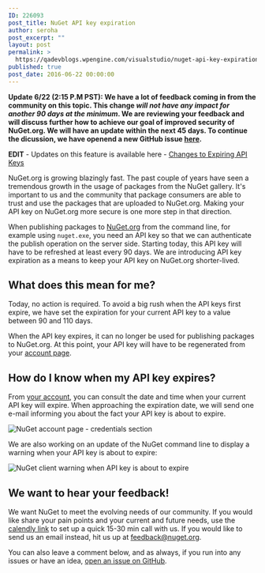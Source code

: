 ```yaml
---
ID: 226093
post_title: NuGet API key expiration
author: seroha
post_excerpt: ""
layout: post
permalink: >
  https://qadevblogs.wpengine.com/visualstudio/nuget-api-key-expiration/
published: true
post_date: 2016-06-22 00:00:00
---
```

**Update 6/22 (2:15 P.M PST): We have a lot of feedback coming in from the community on this topic. This change *will not have any impact for another 90 days at the minimum*. We are reviewing your feedback and will discuss further how to achieve our goal of improved security of NuGet.org. We will have an update within the next 45 days. To continue the dicussion, we have openend a new GitHub issue [here][1].**

**EDIT** - Updates on this feature is available here - [Changes to Expiring API Keys][2]

NuGet.org is growing blazingly fast. The past couple of years have seen a tremendous growth in the usage of packages from the NuGet gallery. It's important to us and the community that package consumers are able to trust and use the packages that are uploaded to NuGet.org. Making your API key on NuGet.org more secure is one more step in that direction.

When publishing packages to [NuGet.org][3] from the command line, for example using `nuget.exe`, you need an API key so that we can authenticate the publish operation on the server side. Starting today, this API key will have to be refreshed at least every 90 days. We are introducing API key expiration as a means to keep your API key on NuGet.org shorter-lived.

## What does this mean for me?

Today, no action is required. To avoid a big rush when the API keys first expire, we have set the expiration for your current API key to a value between 90 and 110 days.

When the API key expires, it can no longer be used for publishing packages to NuGet.org. At this point, your API key will have to be regenerated from your [account page][4].

## How do I know when my API key expires?

From [your account][4], you can consult the date and time when your current API key will expire. When approaching the expiration date, we will send one e-mail informing you about the fact your API key is about to expire.

![NuGet account page - credentials section][5]

We are also working on an update of the NuGet command line to display a warning when your API key is about to expire:

![NuGet client warning when API key is about to expire][6]

## We want to hear your feedback!

We want NuGet to meet the evolving needs of our community. If you would like share your pain points and your current and future needs, use the [calendly link][7] to set up a quick 15-30 min call with us. If you would like to send us an email instead, hit us up at <feedback@nuget.org>.

You can also leave a comment below, and as always, if you run into any issues or have an idea, [open an issue on GitHub][8].

 [1]: https://github.com/NuGet/NuGetGallery/issues/3092
 [2]: http://blog.nuget.org/20160825/Changes-to-Expiring-API-Keys.html
 [3]: https://www.nuget.org
 [4]: https://www.nuget.org/account
 [5]: https://devblogs.microsoft.com/nuget/wp-content/uploads/sites/49/2019/05/account-page.png
 [6]: https://devblogs.microsoft.com/nuget/wp-content/uploads/sites/49/2019/05/api-key-about-to-expire.png
 [7]: https://calendly.com/harikm/nuget-feedback
 [8]: https://github.com/Nuget/Home